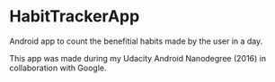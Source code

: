 # HabitTrackerApp
Android app to count the benefitial habits made by the user in a day.

This app was made during my Udacity Android Nanodegree (2016) in collaboration with Google.
